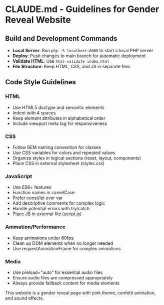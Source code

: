 # CLAUDE.md - Guidelines for Gender Reveal Website

## Build and Development Commands
- **Local Server**: Run `php -S localhost:8000` to start a local PHP server
- **Deploy**: Push changes to main branch for automatic deployment
- **Validate HTML**: Use `html-validate index.html`
- **File Structure**: Keep HTML, CSS, and JS in separate files

## Code Style Guidelines

### HTML
- Use HTML5 doctype and semantic elements
- Indent with 4 spaces
- Keep element attributes in alphabetical order
- Include viewport meta tag for responsiveness

### CSS
- Follow BEM naming convention for classes
- Use CSS variables for colors and repeated values
- Organize styles in logical sections (reset, layout, components)
- Place CSS in external stylesheet (styles.css)

### JavaScript
- Use ES6+ features
- Function names in camelCase
- Prefer const/let over var
- Add descriptive comments for complex logic
- Handle potential errors with try/catch
- Place JS in external file (script.js)

### Animation/Performance
- Keep animations under 60fps
- Clean up DOM elements when no longer needed
- Use requestAnimationFrame for complex animations

### Media
- Use preload="auto" for essential audio files
- Ensure audio files are compressed appropriately
- Always provide fallback content for media elements

This website is a gender reveal page with pink theme, confetti animation, and sound effects.
